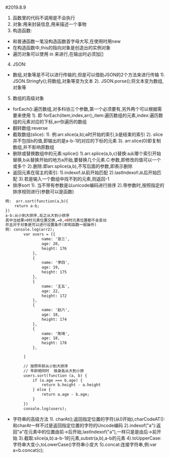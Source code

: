 #2019.8.9
1. 函数里的代码不调用是不会执行
2. 对象:用来封装信息,用来描述一个事物
3. 构造函数:
- 和普通函数一笔没构造函数首字母大写,在使用时用new
- 在构造函数中,this的指向对象是创造出的实例对象
- 遍历对象可以使用  in 来进行,在输出时必须加[]
4. JSON:
- 数组,对象等是不可以进行传输的,但是可以借助JSON的2个方法来进行传输
1). JSON.Stringfy();将数组,对象等变为文本
2). JSON.porse();将文本变为数组,对象等
5. 数组的高级对象
- forEach():遍历数组,对多科协三个参数,第一个必须要有,另外两个可以根据需要来使用
1). 即  forEach(item,index,arr);,item:遍历数组的元素,index:遍历数组的元素对应的下标,arr你遍历的数组
- 翻转数组:reverse
- 截取数组(slice):
1). 例:arr.slice(a,b);a时开始的索引,b是结束的索引
2). slice并不包括b的值,即输出的是a-b-1的对应的下标的元素
3). arr.slice(0)即复制数组,并不影响原数组
- 删除或替换数组中的元素:splice()
1).arr.splice(a,b,c)替换:a从哪个索引开始替换,b从替换开始的地方a开始,要替换几个元素.C:参数,即修改的值可以一个或多个
2).删除:即arr.splice(a,b),不写后面的参数,即表示删除
- 返回元素在宿主的索引:
1).indexof:从前开始匹配
2).lastIndexof:从后开始匹配
3).若是输入一个数组中找不到的元素,则返回-1
- 排序sort
1). 当不带有参数是以unicode编码进行排序
2).带参数时,按照指定的排序规则进行(参数可以是函数)
```html
例:  arr.sort(function(a,b){
    return a-b;
})
a-b:从小到大排序,反之从大到小排序
其中当结果>0时元素位置交换,=0,<0时元素位置都不会变动
并且对于对象是可以进行设置条件(即和函数一般操作)
例: console.log(arr2);
        var users = [{
                name: '张三',
                age: 20,
                height: 176
            },
            {
                name: '李四',
                age: 19,
                height: 175
            },
            {
                name: '王五',
                age: 22,
                height: 172
            },
            {
                name: '赵六',
                age: 18,
                height: 174
            },
            {
                name: '陈琦',
                age: 18,
                height: 178
            },

        ]

        // 按照年龄从小到大排序
        // 年龄相同时  按身高从大到小排
        users.sort(function (a, b) {
            if (a.age === b.age) {
                return b.height - a.height
            } else {
                return a.age - b.age;
            }
        })
        console.log(users);
```
- 字符串的高级方法
1). charAt();返回指定位置的字符(从0开始),charCodeAT():和charAt一样不过是返回指定位置的字符的Uncode编码
2).indexof("a"):返回"a"在元素中的位置由前→后开始,lastIndexof("a"),一样只是是由后→前开始
3).截取:slice(a,b):a-b-1的元素,substr(a,b),a-b的元素
4).toUpperCase:字符串大变小,toLowerCase()字符串小变大
5).concat:连接字符串,例:var a=b.concat(c);